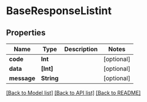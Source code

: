 # BaseResponseListint

## Properties
Name | Type | Description | Notes
------------ | ------------- | ------------- | -------------
**code** | **Int** |  | [optional] 
**data** | **[Int]** |  | [optional] 
**message** | **String** |  | [optional] 

[[Back to Model list]](../README.md#documentation-for-models) [[Back to API list]](../README.md#documentation-for-api-endpoints) [[Back to README]](../README.md)


